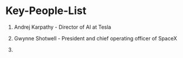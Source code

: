 # Key-People-List

1. Andrej Karpathy - Director of AI at Tesla

2. Gwynne Shotwell -  President and chief operating officer of SpaceX

3. 
